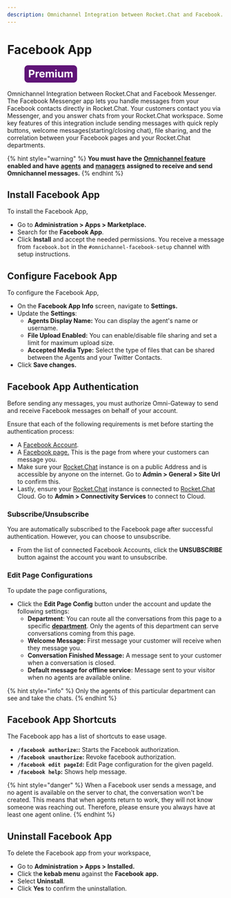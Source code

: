 ```yaml
---
description: Omnichannel Integration between Rocket.Chat and Facebook.
---
```


# Facebook App

<figure><img src="../../../../../.gitbook/assets/Premium.svg" alt=""><figcaption></figcaption></figure>

Omnichannel Integration between Rocket.Chat and Facebook Messenger. The Facebook Messenger app lets you handle messages from your Facebook contacts directly in Rocket.Chat. Your customers contact you via Messenger, and you answer chats from your Rocket.Chat workspace. Some key features of this integration include sending messages with quick reply buttons, welcome messages(starting/closing chat), file sharing, and the correlation between your Facebook pages and your Rocket.Chat departments.

{% hint style="warning" %}
**You must have the** [**Omnichannel feature**](https://docs.rocket.chat/use-rocket.chat/omnichannel#enable-omnichannel) **enabled and have** [**agents**](https://docs.rocket.chat/use-rocket.chat/omnichannel/agents) **and** [**managers**](https://docs.rocket.chat/use-rocket.chat/omnichannel/managers) **assigned to receive and send Omnichannel messages.**
{% endhint %}

## Install Facebook App

To install the Facebook App,

* Go to **Administration > Apps > Marketplace.**
* Search for the **Facebook App**.
* Click **Install** and accept the needed permissions. You receive a message from `facebook.bot` in the `#omnichannel-facebook-setup` channel with setup instructions.

## Configure Facebook App

To configure the Facebook App,

* On the **Facebook App Info** screen, navigate to **Settings.**
* Update the **Settings**:
  * **Agents Display Name:** You can display the agent's name or username.
  * **File Upload Enabled:** You can enable/disable file sharing and set a limit for maximum upload size.
  * **Accepted Media Type:** Select the type of files that can be shared between the Agents and your Twitter Contacts.
* Click **Save changes.**

## Facebook App Authentication

Before sending any messages, you must authorize Omni-Gateway to send and receive Facebook messages on behalf of your account.

Ensure that each of the following requirements is met before starting the authentication process:

* &#x20;A [Facebook Account](https://www.facebook.com/).&#x20;
* A [Facebook page.](https://www.facebook.com/pages/creation/) This is the page from where your customers can message you.
* Make sure your [Rocket.Chat](http://rocket.chat) instance is on a public Address and is accessible by anyone on the internet. Go to **Admin > General > Site Url** to confirm this.
* Lastly, ensure your [Rocket.Chat](http://rocket.chat) instance is connected to [Rocket.Chat](http://rocket.chat) Cloud. Go to **Admin > Connectivity Services** to connect to Cloud.

### Subscribe/Unsubscribe

You are automatically subscribed to the Facebook page after successful authentication. However, you can choose to unsubscribe.

* From the list of connected Facebook Accounts, click the **UNSUBSCRIBE** button against the account you want to unsubscribe.

### Edit Page Configurations

To update the page configurations,

* Click the **Edit Page Config** button under the account and update the following settings:
  * **Department**: You can route all the conversations from this page to a specific [**department**](../../../../../use-rocket.chat/omnichannel/departments.md). Only the agents of this department can serve conversations coming from this page.
  * **Welcome Message:** First message your customer will receive when they message you.
  * **Conversation Finished Message:** A message sent to your customer when a conversation is closed.
  * **Default message for offline service:** Message sent to your visitor when no agents are available online.

{% hint style="info" %}
Only the agents of this particular department can see and take the chats.
{% endhint %}

## Facebook App Shortcuts

The Facebook app has a list of shortcuts to ease usage.&#x20;

* **`/facebook authorize`::** Starts the Facebook authorization.
* **`/facebook unauthorize`:** Revoke facebook authorization.
* **`/facebook edit pageId`:** Edit Page configuration for the given pageId.
* **`/facebook help`:** Shows help message.

{% hint style="danger" %}
When a Facebook user sends a message, and no agent is available on the server to chat, the conversation won't be created. This means that when agents return to work, they will not know someone was reaching out. Therefore, please ensure you always have at least one agent online.
{% endhint %}

## Uninstall Facebook  App

To delete the Facebook app from your workspace,

* Go to **Administration > Apps > Installed.**
* Click th**e kebab menu** against the **Facebook** **app.**
* Select **Uninstall**.
* Click **Yes** to confirm the uninstallation.
